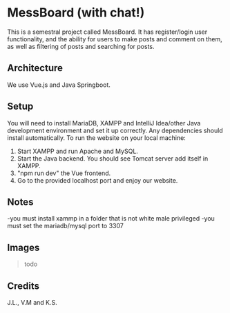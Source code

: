 # MessBoard (with chat!)
This is a semestral project called MessBoard. It has register/login user functionality, and the ability for users to make posts and comment on them, as well as filtering of posts and searching for posts.
## Architecture
We use Vue.js and Java Springboot.
## Setup
You will need to install MariaDB, XAMPP and IntelliJ Idea/other Java development environment and set it up correctly. Any dependencies should install automatically. To run the website on your local machine:
1) Start XAMPP and run Apache and MySQL.
2) Start the Java backend. You should see Tomcat server add itself in XAMPP.
3) "npm run dev" the Vue frontend.
4) Go to the provided localhost port and enjoy our website.
## Notes
-you must install xammp in a folder that is not white male privileged
-you must set the mariadb/mysql port to 3307
## Images
>todo
## Credits
J.L., V.M and K.S.
